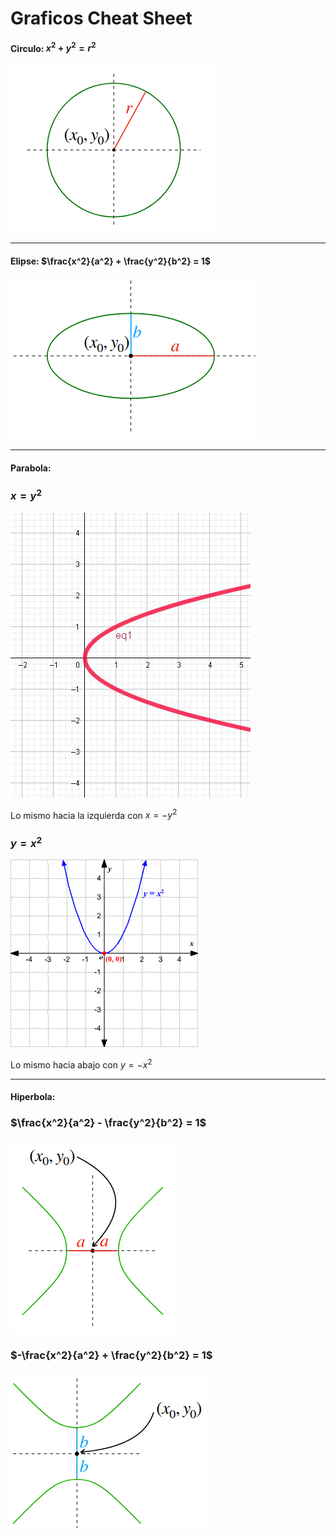 # Graficos Cheat Sheet

#### Circulo: $x^2 + y^2 = r^2$

![Circulo](images/circulo.png)

---

#### Elipse: $\frac{x^2}{a^2} + \frac{y^2}{b^2} = 1$

![Elipse](images/elipse.png)

---

#### Parabola:

### $x = y^2$

![Parabola1](images/parabola_1.jpg)

Lo mismo hacia la izquierda con $x = -y^2$

### $y = x^2$

![Parabola2](images/parabola_2.gif)

Lo mismo hacia abajo con $y = -x^2$

---

#### Hiperbola:

### $\frac{x^2}{a^2} - \frac{y^2}{b^2} = 1$

![Hiperbola1](images/hiperbola_1.png)

### $-\frac{x^2}{a^2} + \frac{y^2}{b^2} = 1$

![Hiperbola2](images/hiperbola_2.png)
